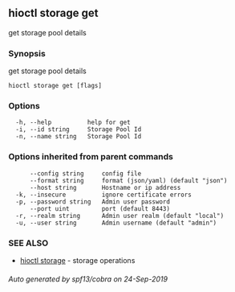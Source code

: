 ## hioctl storage get

get storage pool details

### Synopsis

get storage pool details

```
hioctl storage get [flags]
```

### Options

```
  -h, --help          help for get
  -i, --id string     Storage Pool Id
  -n, --name string   Storage Pool Id
```

### Options inherited from parent commands

```
      --config string     config file
      --format string     format (json/yaml) (default "json")
      --host string       Hostname or ip address
  -k, --insecure          ignore certificate errors
  -p, --password string   Admin user password
      --port uint         port (default 8443)
  -r, --realm string      Admin user realm (default "local")
  -u, --user string       Admin username (default "admin")
```

### SEE ALSO

* [hioctl storage](hioctl_storage.md)	 - storage operations

###### Auto generated by spf13/cobra on 24-Sep-2019
